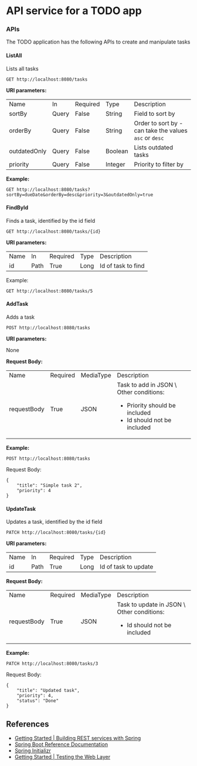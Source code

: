 # API service for a TODO app

### APIs

The TODO application has the following APIs to create and manipulate tasks


#### ListAll

Lists all tasks


```
GET http://localhost:8080/tasks
```


**URI parameters:**


<table>
  <tr>
   <td>Name
   </td>
   <td>In
   </td>
   <td>Required
   </td>
   <td>Type
   </td>
   <td>Description
   </td>
  </tr>
  <tr>
   <td>sortBy
   </td>
   <td>Query
   </td>
   <td>False
   </td>
   <td>String
   </td>
   <td>Field to sort by
   </td>
  </tr>
  <tr>
   <td>orderBy
   </td>
   <td>Query
   </td>
   <td>False
   </td>
   <td>String
   </td>
   <td>Order to sort by - can take the values <code>asc</code> or <code>desc</code>
   </td>
  </tr>
  <tr>
   <td>outdatedOnly
   </td>
   <td>Query
   </td>
   <td>False
   </td>
   <td>Boolean
   </td>
   <td>Lists outdated tasks
   </td>
  </tr>
  <tr>
   <td>priority
   </td>
   <td>Query
   </td>
   <td>False
   </td>
   <td>Integer
   </td>
   <td>Priority to filter by
   </td>
  </tr>
</table>


**Example:**


```
GET http://localhost:8080/tasks?sortBy=dueDate&orderBy=desc&priority=3&outdatedOnly=true
```



#### FindById

Finds a task, identified by the id field


```
GET http://localhost:8080/tasks/{id}
```


**URI parameters:**


<table>
  <tr>
   <td>Name
   </td>
   <td>In
   </td>
   <td>Required
   </td>
   <td>Type
   </td>
   <td>Description
   </td>
  </tr>
  <tr>
   <td>id
   </td>
   <td>Path
   </td>
   <td>True
   </td>
   <td>Long
   </td>
   <td>Id of task to find
   </td>
  </tr>
</table>


Example:


```
GET http://localhost:8080/tasks/5
```



#### AddTask

Adds a task


```
POST http://localhost:8080/tasks
```


**URI parameters:**

None

**Request Body:**


<table>
  <tr>
   <td>Name
   </td>
   <td>Required
   </td>
   <td>MediaType
   </td>
   <td>Description
   </td>
  </tr>
  <tr>
   <td>requestBody
   </td>
   <td>True
   </td>
   <td>JSON
   </td>
   <td>Task to add in JSON \
Other conditions:
<ul>

<li>Priority should be included

<li>Id should not be included
</li>
</ul>
   </td>
  </tr>
</table>


**Example:**


```
POST http://localhost:8080/tasks
```


Request Body: 


```
{
	"title": "Simple task 2",
	"priority": 4
}
```



#### UpdateTask

Updates a task, identified by the id field


```
PATCH http://localhost:8080/tasks/{id}
```


**URI parameters:**


<table>
  <tr>
   <td>Name
   </td>
   <td>In
   </td>
   <td>Required
   </td>
   <td>Type
   </td>
   <td>Description
   </td>
  </tr>
  <tr>
   <td>id
   </td>
   <td>Path
   </td>
   <td>True
   </td>
   <td>Long
   </td>
   <td>Id of task to update
   </td>
  </tr>
</table>


**Request Body:**


<table>
  <tr>
   <td>Name
   </td>
   <td>Required
   </td>
   <td>MediaType
   </td>
   <td>Description
   </td>
  </tr>
  <tr>
   <td>requestBody
   </td>
   <td>True
   </td>
   <td>JSON
   </td>
   <td>Task to update in JSON \
Other conditions:
<ul>

<li>Id should not be included
</li>
</ul>
   </td>
  </tr>
</table>


**Example:**


```
PATCH http://localhost:8080/tasks/3
```


Request Body:


```
{
	"title": "Updated task",
	"priority": 4,
	"status": "Done"
}
```

## References
* [Getting Started | Building REST services with Spring](https://spring.io/guides/tutorials/rest)
* [Spring Boot Reference Documentation](https://docs.spring.io/spring-boot/docs/current/reference/htmlsingle/)
* [Spring Initializr](https://start.spring.io/)
* [Getting Started | Testing the Web Layer](https://spring.io/guides/gs/testing-web)

